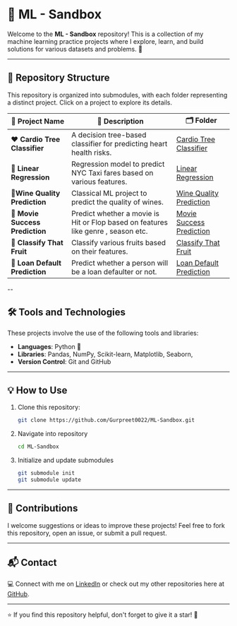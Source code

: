 # 🌟 ML - Sandbox
Welcome to the **ML - Sandbox** repository! This is a collection of my machine learning practice projects where I explore, learn, and build solutions for various datasets and problems. 🚀

---

## 📁 Repository Structure
This repository is organized into submodules, with each folder representing a distinct project. Click on a project to explore its details.  

| 🔢 **Project Name**          | 🔗 **Description**                                                    | 🗂️ **Folder**                   |
|------------------------------|----------------------------------------------------------------------|---------------------------------|
| ❤️ **Cardio Tree Classifier** | A decision tree-based classifier for predicting heart health risks. | [Cardio Tree Classifier](Cardio-Tree-Classifier/) |
| 🚕 **Linear Regression** | Regression model to predict NYC Taxi fares based on various features. | [Linear Regression](Linear_Regression/) |
| 🍷**Wine Quality Prediction**      | Classical ML project to predict the quality of wines.              | [Wine Quality Prediction](WineQualityPrediction/) |
| 🎥 **Movie Success Prediction**   | Predict whether a movie is Hit or Flop based on features like genre , season etc.| [Movie Success Prediction](movie-success-prediction.ipynb)|
| 🍇 **Classify That Fruit**        | Classify various fruits based on their features.                  | [Classify That Fruit](Classify_That_Fruit/) |
| 💸 **Loan Default Prediction**    | Predict whether a person will be a loan defaulter or not.          | [Loan Default Prediction](https://www.kaggle.com/code/kaurgurpreet123/loandefaultpred-ipynb)|
--

## 🛠️ Tools and Technologies
These projects involve the use of the following tools and libraries:  
- **Languages**: Python 🐍  
- **Libraries**: Pandas, NumPy, Scikit-learn, Matplotlib, Seaborn, 
- **Version Control**: Git and GitHub  

---

## 💡 How to Use
1. Clone this repository:
   ```bash
   git clone https://github.com/Gurpreet0022/ML-Sandbox.git
2. Navigate into repository
   ```bash
   cd ML-Sandbox

4. Initialize and update submodules
   ```bash
   git submodule init
   git submodule update

---

## 🤝 Contributions
I welcome suggestions or ideas to improve these projects! Feel free to fork this repository, open an issue, or submit a pull request.

---

## 📬 Contact
💻 Connect with me on [LinkedIn](https://www.linkedin.com/in/gurpreet-kaur-a610bb254/) or check out my other repositories here at [GitHub](https://github.com/Gurpreet0022).

---

⭐ If you find this repository helpful, don't forget to give it a star! 🌟
   
   
   
